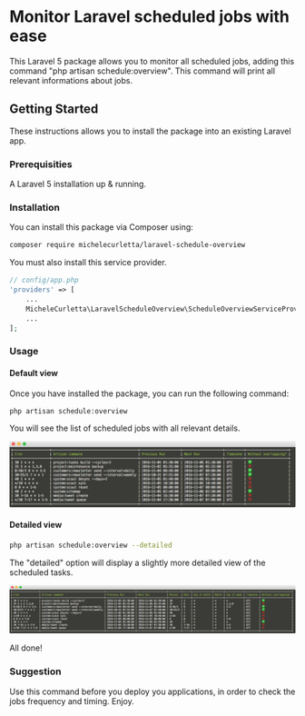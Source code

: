 # Monitor Laravel scheduled jobs with ease

This Laravel 5 package allows you to monitor all scheduled jobs, adding this command "php artisan schedule:overview". This command will print all relevant informations about jobs.

## Getting Started

These instructions allows you to install the package into an existing Laravel app.

### Prerequisities

A Laravel 5 installation up & running.

### Installation

You can install this package via Composer using:

```bash
composer require michelecurletta/laravel-schedule-overview
```

You must also install this service provider.

```php
// config/app.php
'providers' => [
    ...
    MicheleCurletta\LaravelScheduleOverview\ScheduleOverviewServiceProvider::class,
    ...
];
```

### Usage

#### Default view

Once you have installed the package, you can run the following command:

```bash
php artisan schedule:overview
```

You will see the list of scheduled jobs with all relevant details.

![Laravel schedule overview](/images/schedule_overview.png?raw=true "Laravel schedule overview")

#### Detailed view

```bash
php artisan schedule:overview --detailed
```

The "detailed" option will display a slightly more detailed view of the scheduled tasks.

![Laravel schedule overview detailed](/images/schedule_overview_detailed.png?raw=true "Laravel schedule overview detailed")

All done!

### Suggestion

Use this command before you deploy you applications, in order to check the jobs frequency and timing.
Enjoy.
